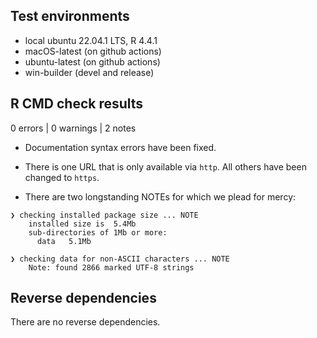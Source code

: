 ## Test environments

* local ubuntu 22.04.1 LTS, R 4.4.1
* macOS-latest (on github actions)
* ubuntu-latest (on github actions)
* win-builder (devel and release)

## R CMD check results

0 errors | 0 warnings | 2 notes

* Documentation syntax errors have been fixed. 

* There is one URL that is only available via `http`. All others
  have been changed to `https`.
* There are two longstanding NOTEs for which we plead for mercy:

```
❯ checking installed package size ... NOTE
    installed size is  5.4Mb
    sub-directories of 1Mb or more:
      data   5.1Mb
```
```
❯ checking data for non-ASCII characters ... NOTE
    Note: found 2866 marked UTF-8 strings
```
## Reverse dependencies

There are no reverse dependencies.
